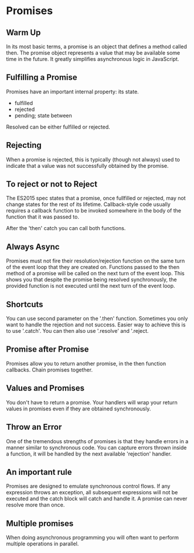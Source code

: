 # Promises

## Warm Up
In its most basic terms, a promise is an object that defines a method called then. The promise object represents a value that may be available some time in the future. It greatly simplifies asynchronous logic in JavaScript.

## Fulfilling a Promise
Promises have an important internal property: its state.
* fulfilled
* rejected
* pending; state between

Resolved can be either fulfilled or rejected.

## Rejecting
When a promise is rejected, this is typically (though not always) used to indicate that a value was not successfully obtained by the promise.

## To reject or not to Reject
The ES2015 spec states that a promise, once fullfilled or rejected, may not change states for the rest of its lifetime.
Callback-style code usually requires a callback function to be invoked somewhere in the body of the function that it was passed to.

After the 'then' catch you can call both functions.

## Always Async
Promises must not fire their resolution/rejection function on the same turn of the event loop that they are created on. Functions passed to the then method of a promise will be called on the next turn of the event loop. This shows you that despite the promise being resolved synchronously, the provided function is not executed until the next turn of the event loop.

## Shortcuts
You can use second parameter on the '.then' function. Sometimes you only want to handle the rejection and not success. Easier way to achieve this is to use '.catch'. You can then also use '.resolve' and '.reject.

## Promise after Promise
Promises allow you to return another promise, in the then function callbacks. Chain promises together.

## Values and Promises
You don't have to return a promise. Your handlers will wrap your return values in promises even if they are obtained synchronously.

## Throw an Error
One of the tremendous strengths of promises is that they handle errors in a manner similar to synchronous code. You can capture errors thrown inside a function, it will be handled by the next available 'rejection' handler.

## An important rule
Promises are designed to emulate synchronous control flows. If any expression throws an exception, all subsequent
expressions will not be executed and the catch block will catch and handle it. A promise can never resolve more than once.

## Multiple promises
When doing asynchronous programming you will often want to perform multiple operations in parallel.